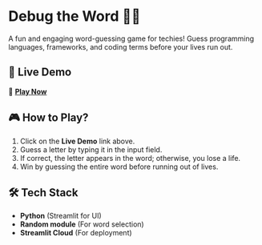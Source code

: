 # Debug the Word 🐞🔤

A fun and engaging word-guessing game for techies! Guess programming languages, frameworks, and coding terms before your lives run out.

## 🚀 Live Demo  
🔗 **[Play Now](https://debug-the-word.streamlit.app/)** 

## 🎮 How to Play?
1. Click on the **Live Demo** link above.
2. Guess a letter by typing it in the input field.
3. If correct, the letter appears in the word; otherwise, you lose a life.
4. Win by guessing the entire word before running out of lives.

## 🛠 Tech Stack
- **Python** (Streamlit for UI)
- **Random module** (For word selection)
- **Streamlit Cloud** (For deployment)

